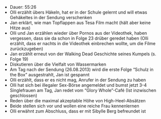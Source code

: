 - Dauer: 55:26  
- Olli erzählt übers Häkeln, hat er in der Schule gelernt und will etwas Gehäkeltes in der Sendung verschenken  
- Jan erklärt, wie man Topflappen aus Tesa Film macht (hält aber keine Hitze aus)  
- Olli und Jan erzählen wieder über Pornos aus der Videothek, haben vergessen, dass sie da schon in Folge 23 drüber geredet haben (Olli erzählt, dass er nachts in die Videothek einbrechen wollte, um die Filme zurückzugeben)  
- Jan erzählt erneut von der Walking Dead Geschichte seines Kumpels (s. Folge 19)  
- Diskutieren über die Vielfalt von Wassermarken  
- Am Tag nach der Sendung (26.08.2013) wird die erste Folge “Schulz in the Box” ausgestrahlt, Jan ist gespannt  
- Olli erzählt, dass er es nicht mag, Anrufer in der Sendung zu haben  
- Olli hat sich bei illegaler Sex-Börse angemeldet und bumst jetzt 3-4 Singlefrauen am Tag, Jan redet vom “Glory Whole”-Café (Ist inzwischen geschlossen)  
- Reden über die maximal akzeptable Höhe von High-Heel-Absätzen  
- Beide stellen sich vor und wollen eine reiche Frau kennenlernen  
- Olli erwähnt zum Abschluss, dass er mit Sibylle Berg befreundet ist  
